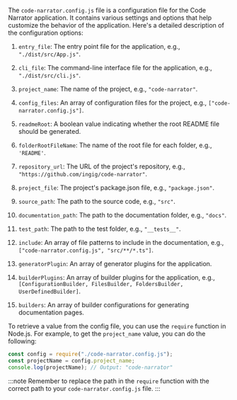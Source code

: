 The `code-narrator.config.js` file is a configuration file for the Code Narrator application. It contains various settings and options that help customize the behavior of the application. Here's a detailed description of the configuration options:

1. `entry_file`: The entry point file for the application, e.g., `"./dist/src/App.js"`.

2. `cli_file`: The command-line interface file for the application, e.g., `"./dist/src/cli.js"`.

3. `project_name`: The name of the project, e.g., `"code-narrator"`.

4. `config_files`: An array of configuration files for the project, e.g., `["code-narrator.config.js"]`.

5. `readmeRoot`: A boolean value indicating whether the root README file should be generated.

6. `folderRootFileName`: The name of the root file for each folder, e.g., `'README'`.

7. `repository_url`: The URL of the project's repository, e.g., `"https://github.com/ingig/code-narrator"`.

8. `project_file`: The project's package.json file, e.g., `"package.json"`.

9. `source_path`: The path to the source code, e.g., `"src"`.

10. `documentation_path`: The path to the documentation folder, e.g., `"docs"`.

11. `test_path`: The path to the test folder, e.g., `"__tests__"`.

12. `include`: An array of file patterns to include in the documentation, e.g., `["code-narrator.config.js", "src/**/*.ts"]`.

13. `generatorPlugin`: An array of generator plugins for the application.

14. `builderPlugins`: An array of builder plugins for the application, e.g., `[ConfigurationBuilder, FilesBuilder, FoldersBuilder, UserDefinedBuilder]`.

15. `builders`: An array of builder configurations for generating documentation pages.

To retrieve a value from the config file, you can use the `require` function in Node.js. For example, to get the `project_name` value, you can do the following:

```javascript
const config = require("./code-narrator.config.js");
const projectName = config.project_name;
console.log(projectName); // Output: "code-narrator"
```

:::note
Remember to replace the path in the `require` function with the correct path to your `code-narrator.config.js` file.
:::